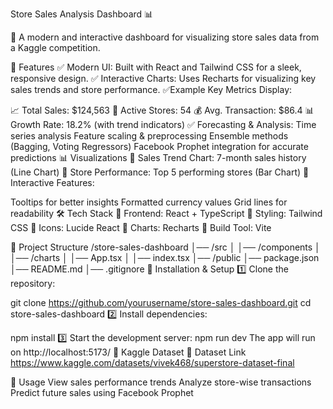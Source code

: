 Store Sales Analysis Dashboard 📊

🚀 A modern and interactive dashboard for visualizing store sales data from a Kaggle competition.

🔹 Features
✅ Modern UI: Built with React and Tailwind CSS for a sleek, responsive design.
✅ Interactive Charts: Uses Recharts for visualizing key sales trends and store performance.
✅Example Key Metrics Display:

📈 Total Sales: $124,563
🏪 Active Stores: 54
💰 Avg. Transaction: $86.4
📊 Growth Rate: 18.2% (with trend indicators)
✅ Forecasting & Analysis:
Time series analysis
Feature scaling & preprocessing
Ensemble methods (Bagging, Voting Regressors)
Facebook Prophet integration for accurate predictions
📊 Visualizations
📌 Sales Trend Chart: 7-month sales history (Line Chart)
📌 Store Performance: Top 5 performing stores (Bar Chart)
📌 Interactive Features:

Tooltips for better insights
Formatted currency values
Grid lines for readability
🛠️ Tech Stack
🔹 Frontend: React + TypeScript
🔹 Styling: Tailwind CSS
🔹 Icons: Lucide React
🔹 Charts: Recharts
🔹 Build Tool: Vite

📂 Project Structure
/store-sales-dashboard
│── /src
│   │── /components
│   │── /charts
│   │── App.tsx
│   │── index.tsx
│── /public
│── package.json
│── README.md
│── .gitignore
🚀 Installation & Setup
1️⃣ Clone the repository:

git clone https://github.com/yourusername/store-sales-dashboard.git
cd store-sales-dashboard
2️⃣ Install dependencies:

npm install
3️⃣ Start the development server:
npm run dev
The app will run on http://localhost:5173/
🔗 Kaggle Dataset
🔗 Dataset Link https://www.kaggle.com/datasets/vivek468/superstore-dataset-final

📌 Usage
View sales performance trends
Analyze store-wise transactions
Predict future sales using Facebook Prophet
